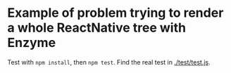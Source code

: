 # Example of problem trying to render a whole ReactNative tree with Enzyme

Test with `npm install`, then `npm test`.
Find the real test in [./test/test.js](./test/test.js).
